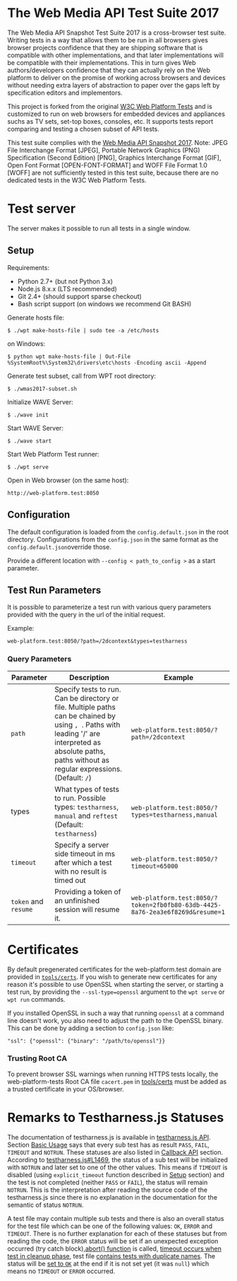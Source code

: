 The Web Media API Test Suite 2017
========================================

The Web Media API Snapshot Test Suite 2017 is a cross-browser test suite. Writing
tests in a way that allows them to be run in all browsers gives browser projects
confidence that they are shipping software that is compatible with other
implementations, and that later implementations will be compatible with
their implementations. This in turn gives Web authors/developers
confidence that they can actually rely on the Web platform to deliver on
the promise of working across browsers and devices without needing extra
layers of abstraction to paper over the gaps left by specification
editors and implementors.

This project is forked from the original
[W3C Web Platform Tests](https://github.com/web-platform-tests/wpt) and is customized
to run on web browsers for embedded devices and appliances suchs as TV sets,
set-top boxes, consoles, etc. It supports tests report comparing and testing
a chosen subset of API tests.

This test suite complies with the [Web Media API Snapshot 2017](https://www.w3.org/2017/12/webmediaapi.html).
Note: JPEG File Interchange Format [JPEG], Portable Network Graphics (PNG) Specification (Second Edition) [PNG], Graphics Interchange Format [GIF], Open Font Format [OPEN-FONT-FORMAT] and WOFF File Format 1.0 [WOFF] are not sufficiently tested in this test suite, because there are no dedicated tests in the W3C Web Platform Tests.

Test server
===========
The server makes it possible to run all tests in a single window.

## Setup

Requirements:

* Python 2.7+ (but not Python 3.x)
* Node.js 8.x.x (LTS recommended)
* Git 2.4+ (should support sparse checkout)
* Bash script support (on windows we recommend Git BASH)

Generate hosts file:
```
$ ./wpt make-hosts-file | sudo tee -a /etc/hosts
```
on Windows:
```
$ python wpt make-hosts-file | Out-File %SystemRoot%\System32\drivers\etc\hosts -Encoding ascii -Append
```

Generate test subset, call from WPT root directory:
```
$ ./wmas2017-subset.sh
```

Initialize WAVE Server:
```
$ ./wave init
```

Start WAVE Server:
```
$ ./wave start
```

Start Web Platform Test runner:
```
$ ./wpt serve
```

Open in Web browser (on the same host):
```
http://web-platform.test:8050
```

## Configuration
The default configuration is loaded from the ```config.default.json```
in the root directory. Configurations from the ```config.json```
in the same format as the ```config.default.json```override those.

Provide a different location with ```--config < path_to_config >``` as a
start parameter.

## Test Run Parameters
It is possible to parameterize a test run with various query parameters
provided with the query in the url of the initial request.

Example:
```
web-platform.test:8050/?path=/2dcontext&types=testharness
```

### Query Parameters
Parameter|Description|Example
------|------|------
`path`|Specify tests to run. Can be directory or file. Multiple paths can be chained by using `, `. Paths with leading '/' are interpreted as absolute paths, paths without as regular expressions. (Default: ```/```)|```web-platform.test:8050/?path=/2dcontext```
types|What types of tests to run. Possible types: ```testharness```, ```manual``` and ```reftest``` (Default: ```testharness```)|```web-platform.test:8050/?types=testharness,manual```
`timeout`|Specify a server side timeout in ms after which a test with no result is timed out|```web-platform.test:8050/?timeout=65000```
`token` and `resume` |Providing a token of an unfinished session will resume it.|```web-platform.test:8050/?token=2fb0fb80-63db-4425-8a76-2ea3e6f8269d&resume=1```

Certificates
============

By default pregenerated certificates for the web-platform.test domain
are provided in [`tools/certs`](tools/certs). If you wish to generate new
certificates for any reason it's possible to use OpenSSL when starting
the server, or starting a test run, by providing the
`--ssl-type=openssl` argument to the `wpt serve` or `wpt run`
commands.

If you installed OpenSSL in such a way that running `openssl` at a
command line doesn't work, you also need to adjust the path to the
OpenSSL binary. This can be done by adding a section to `config.json`
like:

```
"ssl": {"openssl": {"binary": "/path/to/openssl"}}
```

### Trusting Root CA

To prevent browser SSL warnings when running HTTPS tests locally, the
web-platform-tests Root CA file `cacert.pem` in [tools/certs](tools/certs)
must be added as a trusted certificate in your OS/browser.

Remarks to Testharness.js Statuses
==================================

The documentation of testharness.js is available in [testharness.js API](https://web-platform-tests.org/writing-tests/testharness-api.html). Section [Basic Usage](https://web-platform-tests.org/writing-tests/testharness-api.html#basic-usage) says that every sub test has as result `PASS`, `FAIL`, `TIMEOUT` and `NOTRUN`. These statuses are also listed in [Callback API](https://web-platform-tests.org/writing-tests/testharness-api.html#callback-api) section. According to [testharness.js#L1469](https://github.com/web-platform-tests/wpt/blob/master/resources/testharness.js#L1469), the status of a sub test will be initialized with `NOTRUN` and later set to one of the other values. This means if `TIMEOUT` is disabled (using `explicit_timeout` function described in [Setup](https://web-platform-tests.org/writing-tests/testharness-api.html#setup) section) and the test is not completed (neither `PASS` or `FAIL`), the status will remain `NOTRUN`. This is the interpretation after reading the source code of the testharness.js since there is no explanation in the documentation for the semantic of status `NOTRUN`. 

A test file may contain multiple sub tests and there is also an overall status for the test file which can be one of the following values: `OK`, `ERROR` and `TIMEOUT`. There is no further explanation for each of these statuses but from reading the code, the `ERROR` status will be set if an unexpected exception occurred (try catch block),[abort() function](https://github.com/web-platform-tests/wpt/blob/master/resources/testharness.js#L2294) is called, [timeout occurs when test in cleanup phase](https://github.com/web-platform-tests/wpt/blob/master/resources/testharness.js#L2167), test file [contains tests with duplicate names](https://github.com/web-platform-tests/wpt/blob/master/resources/testharness.js#L2337). The status will be [set to `OK`](https://github.com/web-platform-tests/wpt/blob/master/resources/testharness.js#L2344) at the end if it is not set yet (it was `null`) which means no `TIMEOUT` or `ERROR` occurred.